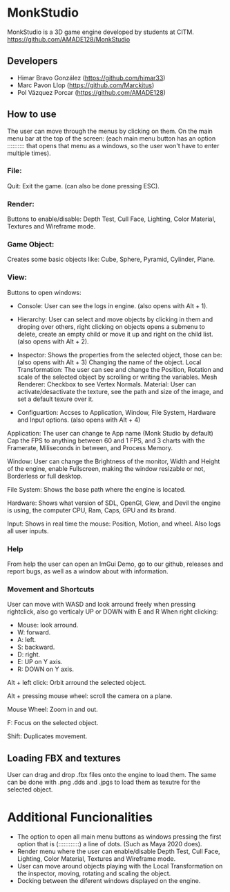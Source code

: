 # MonkStudio
MonkStudio is a 3D game engine developed by students at CITM. https://github.com/AMADE128/MonkStudio

## Developers
- Himar Bravo González (https://github.com/himar33)
- Marc Pavon Llop (https://github.com/Marckitus)
- Pol Vázquez Porcar (https://github.com/AMADE128)

## How to use
The user can move through the menus by clicking on them.
On the main menu bar at the top of the screen:
(each main menu button has an option :::::::::: that opens that menu as a windows, so the user won't have to enter multiple times).
### File:
 Quit: Exit the game. (can also be done pressing ESC).

### Render:
 Buttons to enable/disable: Depth Test, Cull Face, Lighting, Color Material, Textures and Wireframe mode. 

### Game Object:
 Creates some basic objects like: Cube, Sphere, Pyramid, Cylinder, Plane.

### View:
 Buttons to open windows:
- Console:
User can see the logs in engine. (also opens with Alt + 1).

- Hierarchy:
User can select and move objects by clicking in them and droping over others, right clicking on objects opens a submenu to delete, create an empty child or move it up and right on the child list. (also opens with Alt + 2).

- Inspector:
Shows the properties from the selected object, those can be: (also opens with Alt + 3)
Changing the name of the object. 
Local Transformation: The user can see and change the Position, Rotation and scale of the selected object by scrolling or writing the variables.
Mesh Renderer: Checkbox to see Vertex Normals.
Material: User can activate/desactivate the texture, see the path and size of the image, and set a default texure over it.

- Configuartion:
Accses to Application, Window, File System, Hardware and Input options. (also opens with Alt + 4)

Application: The user can change te App name (Monk Studio by default) Cap the FPS to anything between 60 and 1 FPS, and 3 charts with the Framerate, Miliseconds in between, and Process Memory.

Window: User can change the Brightness of the monitor, Width and Height of the engine, enable Fullscreen, making the window resizable or not, Borderless or full desktop.

File System: Shows the base path where the engine is located.

Hardware: Shows what version of SDL, OpenGl, Glew, and Devil the engine is using, the computer CPU, Ram, Caps, GPU and its brand.

Input: Shows in real time the mouse: Position, Motion, and wheel. Also logs all user inputs.

### Help
From help the user can open an ImGui Demo, go to our github, releases and report bugs, as well as a window about with information.

### Movement and Shortcuts
User can move with WASD and look arround freely when pressing rightclick, also go verticaly UP or DOWN with E and R
When right clicking:
- Mouse: look arround.
- W: forward.
- A: left.
- S: backward.
- D: right.
- E: UP on Y axis.
- R: DOWN on Y axis.

Alt + left click: Orbit arround the selected object.

Alt + pressing mouse wheel: scroll the camera on a plane.

Mouse Wheel: Zoom in and out.

F: Focus on the selected object.

Shift: Duplicates movement.

## Loading FBX and textures
User can drag and drop .fbx files onto the engine to load them.
The same can be done with .png .dds and .jpgs to load them as texutre for the selected object.

# Additional Funcionalities
- The option to open all main menu buttons as windows pressing the first option that is (::::::::::::) a line of dots. (Such as Maya 2020 does).
- Render menu where the user can enable/disable Depth Test, Cull Face, Lighting, Color Material, Textures and Wireframe mode.
- User can move around objects playing with the Local Transformation on the inspector, moving, rotating and scaling the object.
- Docking between the diferent windows displayed on the engine.




 